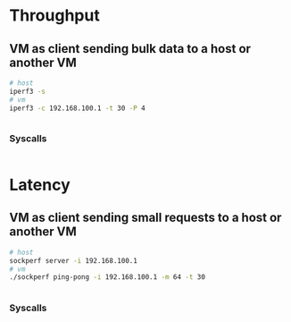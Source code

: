 # Throughput
## VM as client sending bulk data to a host or another VM
```bash
# host
iperf3 -s
# vm
iperf3 -c 192.168.100.1 -t 30 -P 4
```
```

```
### Syscalls
```

```

# Latency
## VM as client sending small requests to a host or another VM
```bash
# host
sockperf server -i 192.168.100.1
# vm
./sockperf ping-pong -i 192.168.100.1 -m 64 -t 30
```
```

```
### Syscalls
```

```